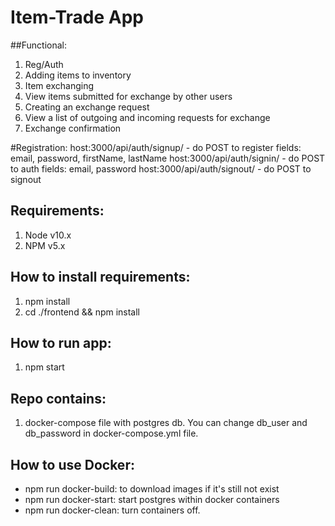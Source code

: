 # Item-Trade App
##Functional:
1) Reg/Auth
2) Adding items to inventory
3) Item exchanging
4) View items submitted for exchange by other users
5) Creating an exchange request
6) View a list of outgoing and incoming requests for exchange
7) Exchange confirmation

#Registration:
host:3000/api/auth/signup/ - do POST to register
fields:
email,
password,
firstName,
lastName
host:3000/api/auth/signin/ - do POST to auth
fields:
email,
password
host:3000/api/auth/signout/ - do POST to signout

## Requirements:
1. Node v10.x
2. NPM v5.x

## How to install requirements:
1. npm install
2. cd ./frontend && npm install

## How to run app:
1. npm start

## Repo contains:
1. docker-compose file with postgres db. You can change db_user and db_password in docker-compose.yml file.

## How to use Docker:
* npm run docker-build: to download images if it's still not exist
* npm run docker-start: start postgres within docker containers
* npm run docker-clean: turn containers off.

